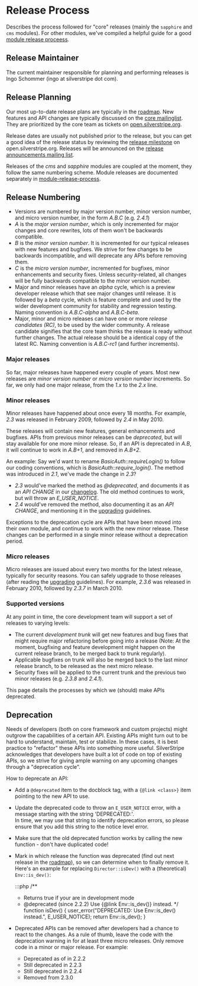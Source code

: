 # Release Process #

Describes the process followed for "core" releases (mainly the `sapphire` and `cms` modules).
For other modules, we've compiled a helpful guide for a good [module release proceess](module-release-proceess).

## Release Maintainer

The current maintainer responsible for planning and performing releases is Ingo Schommer (ingo at silverstripe dot com).

## Release Planning

Our most up-to-date release plans are typically in the [roadmap](http://open.silverstripe.com/roadmap).
New features and API changes are typically discussed on the [core
mailinglist](http://groups.google.com/group/silverstripe-dev). They are prioritized by the core team as tickets on 
[open.silverstripe.org](http://open.silverstripe.com/). 

Release dates are usually not published prior to the release, but you can get a good idea of the release status by
reviewing the [release milestone](http://open.silverstripe.com/roadmap) on open.silverstripe.org. Releases will be
announced on the [release announcements mailing list](http://groups.google.com/group/silverstripe-announce).

Releases of the *cms* and *sapphire* modules are coupled at the moment, they follow the same numbering scheme. Module
releases are documented separately in [module-release-process](module-release-process).

## Release Numbering

*  Versions are numbered by major version number, minor version number, and micro version number, in the form *A.B.C*
(e.g. *2.4.1*)
*  *A* is the *major version number*, which is only incremented for major changes and core rewrites, lots of them won't
be backwards compatible. 
*  *B* is the *minor version number*. It is incremented for our typical releases with new features and bugfixes. We
strive for few changes to be backwards incompatible, and will deprecate any APIs before removing them.
*  *C* is the *micro version number*, incremented for bugfixes, minor enhancements and security fixes. Unless
security-related, all changes will be fully backwards compatible to the minor version number.
*  Major and minor releases have an *alpha* cycle, which is a preview developer release which that see major changes
until release. It is followed by a *beta* cycle, which is feature complete and used by the wider development community
for stability and regression testing. Naming convention is *A.B.C-alpha* and *A.B.C-beta*.
*  Major, minor and micro releases can have one or more *release candidates (RC)*, to be used by the wider community. A
release candidate signifies that the core team thinks the release is ready without further changes. The actual release
should be a identical copy of the latest RC. Naming convention is *A.B.C-rc1* (and further increments).

### Major releases

So far, major releases have happened every couple of years. Most new releases are *minor version number* or *micro
version number* increments.
So far, we only had one major release, from the *1.x* to the *2.x* line.

### Minor releases

Minor releases have happened about once every 18 months. 
For example, *2.3* was released in February 2009, followed by *2.4* in May 2010.

These releases will contain new features, general enhancements and bugfixes. APIs from previous minor releases can be
*deprecated*, but will stay available for one more minor release. So, if an API is deprecated in *A.B*, it will continue
to work in *A.B+1*, and removed in *A.B+2*. 

An example: Say we'd want to rename *BasicAuth::requireLogin()* to follow our coding conventions, which is
*BasicAuth::require_login()*. The method was introduced in *2.1*, we've made the change in *2.3*?

*  *2.3* would've marked the method as *@deprecated*, and documents it as an *API CHANGE* in our
[changelog](/changelogs). The old method continues to work, but will throw an *E_USER_NOTICE*.
*  *2.4* would've removed the method, also documenting it as an *API CHANGE*, and mentioning it in the
[upgrading](/installation/upgrading) guidelines.

Exceptions to the deprecation cycle are APIs that have been moved into their own module, and continue to work with the
new minor release. These changes can be performed in a single minor release without a deprecation period.

### Micro releases

Micro releases are issued about every two months for the latest release, typically for security reasons.
You can safely upgrade to those releases (after reading the [upgrading](/installation/upgrading) guidelines).
For example, *2.3.6* was released in February 2010, followed by *2.3.7* in March 2010.

### Supported versions

At any point in time, the core development team will support a set of releases to varying levels:

*  The current *development trunk* will get new features and bug fixes that might require major refactoring before going
into a release (Note: At the moment, bugfixing and feature development might happen on the current release branch, to be
merged back to trunk regularly).
*  Applicable bugfixes on trunk will also be merged back to the last minor release branch, to be released as the next
micro release.
*  Security fixes will be applied to the current trunk and the previous two minor releases (e.g. *2.3.8* and *2.4.1*).

This page details the processes by which we (should) make APIs deprecated.

## Deprecation ##

Needs of developers (both on core framework and custom projects) might outgrow the capabilities
of a certain API. Existing APIs might turn out to be hard to understand, maintain, test or stabilize.
In these cases, it is best practice to "refactor" these APIs into something more useful.
SilverStripe acknowledges that developers have built a lot of code on top of existing APIs,
so we strive for giving ample warning on any upcoming changes through a "deprecation cycle".

How to deprecate an API:

*  Add a `@deprecated` item to the docblock tag, with a `{@link <class>}` item pointing to the new API to use.
*  Update the deprecated code to throw an `E_USER_NOTICE` error, with a message starting with the string 'DEPRECATED:'.  
In time, we may use that string to identify deprecation errors, so please ensure that you add this string to the notice level error.
*  Make sure that the old deprecated function works by calling the new function - don't have duplicated code!
*  Mark in which release the function was deprecated (find out next release in the [roadmap](http://open.silverstripe.com/roadmap)), so we can determine when to finally remove it.
Here's an example for replacing `Director::isDev()` with a (theoretical) `Env::is_dev()`:

	:::php
	/**
	 * Returns true if your are in development mode
	 * @deprecated (since 2.2.2) Use {@link Env::is_dev()} instead.
	 */
	function isDev() {
		user_error("DEPRECATED: Use Env::is_dev() instead.", E_USER_NOTICE);
		return Env::is_dev();
	}
* Deprecated APIs can be removed after developers had a chance to react to the changes. As a rule of thumb, leave the code with the deprecation warning in for at least three micro releases. Only remove code in a minor or major release. For example:
   * Deprecated as of in 2.2.2
   * Still deprecated in 2.2.3
   * Still deprecated in 2.2.4
   * Removed from 2.3.0